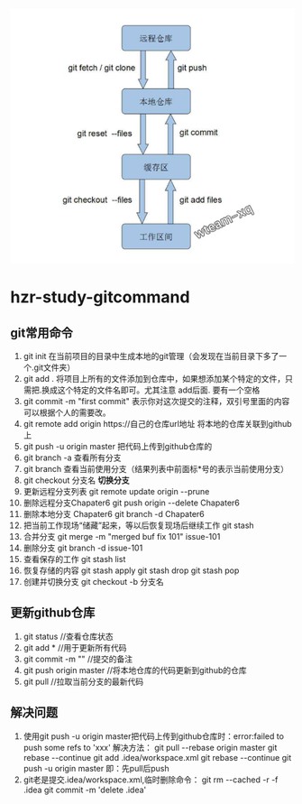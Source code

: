 ![](https://github.com/hzrg/hzr-study-gitcommand/blob/master/images/git.png)
# hzr-study-gitcommand
## git常用命令
1. git init
在当前项目的目录中生成本地的git管理（会发现在当前目录下多了一个.git文件夹）
2. git add .
将项目上所有的文件添加到仓库中，如果想添加某个特定的文件，只需把.换成这个特定的文件名即可。尤其注意 add后面. 要有一个空格
3. git commit -m "first commit"
表示你对这次提交的注释，双引号里面的内容可以根据个人的需要改。
4. git remote add origin https://自己的仓库url地址
将本地的仓库关联到github上
5. git push -u origin master
把代码上传到github仓库的
6. git branch -a
查看所有分支
7. git branch
查看当前使用分支（结果列表中前面标*号的表示当前使用分支）
8. git checkout 分支名
**切换分支**
9. 更新远程分支列表
git remote update origin --prune
10. 删除远程分支Chapater6
git push origin --delete Chapater6
11. 删除本地分支 Chapater6
git branch -d  Chapater6
12. 把当前工作现场“储藏”起来，等以后恢复现场后继续工作
git stash
13. 合并分支
git merge -m "merged buf fix 101" issue-101
14. 删除分支
git branch -d issue-101
15. 查看保存的工作
git stash list
16. 恢复存储的内容
git stash apply    git stash drop
git stash pop
17. 创建并切换分支
git checkout -b 分支名

## 更新github仓库
1. git status //查看仓库状态
2. git add * //用于更新所有代码
3. git commit -m "" //提交的备注
4. git push origin master //将本地仓库的代码更新到github的仓库
5. git pull //拉取当前分支的最新代码

## 解决问题
1. 使用git push -u origin master把代码上传到github仓库时：error:failed to push some refs to 'xxx'
解决方法：
git pull --rebase origin master
git rebase --continue
git add .idea/workspace.xml
git rebase --continue
git push -u origin master
即：先pull后push
2. git老是提交.idea/workspace.xml,临时删除命令：
git rm --cached -r -f .idea
git commit -m 'delete .idea'

